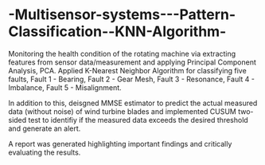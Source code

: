 # -Multisensor-systems---Pattern-Classification--KNN-Algorithm-
Monitoring the health condition of the rotating machine via extracting features from sensor data/measurement and applying Principal Component Analysis, PCA. 
Applied K-Nearest Neighbor Algorithm for classifying five faults, Fault 1 - Bearing, Fault 2 - Gear Mesh, Fault 3 - Resonance, Fault 4 - Imbalance, Fault 5 - Misalignment. 

In addition to this, deisgned MMSE estimator to predict the actual measured data (without noise) of wind turbine blades and implemented CUSUM two-sided test to identifiy
if the measured data exceeds the desired threshold and generate an alert. 

A report was generated highlighting important findings and critically evaluating the results. 
